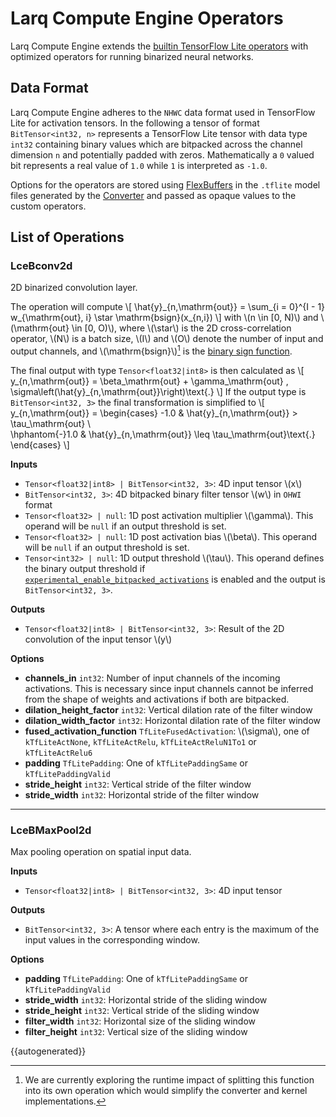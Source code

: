 # Larq Compute Engine Operators

Larq Compute Engine extends the [builtin TensorFlow Lite operators](https://www.tensorflow.org/lite/guide/ops_compatibility#tensorflow_lite_operations) with optimized operators for running binarized neural networks.

## Data Format

Larq Compute Engine adheres to the `NHWC` data format used in TensorFlow Lite for activation tensors. In the following a tensor of format `BitTensor<int32, n>` represents a TensorFlow Lite tensor with data type `int32` containing binary values which are bitpacked across the channel dimension `n` and potentially padded with zeros. Mathematically a `0` valued bit represents a real value of `1.0` while `1` is interpreted as `-1.0`.

Options for the operators are stored using [FlexBuffers](https://google.github.io/flatbuffers/flexbuffers.html) in the `.tflite` model files generated by the [Converter](/compute-engine/api/converter/) and passed as opaque values to the custom operators.

## List of Operations

### LceBconv2d

2D binarized convolution layer.

The operation will compute
\\[
\hat{y}\_{n,\mathrm{out}} = \sum_{i = 0}^{I - 1} w_{\mathrm{out}, i} \star \mathrm{bsign}(x_{n,i})
\\]
with \\(n \in [0, N)\\) and \\(\mathrm{out} \in [0, O)\\), where \\(\star\\) is the 2D cross-correlation operator, \\(N\\) is a batch size, \\(I\\) and \\(O\\) denote the number of input and output channels, and \\(\mathrm{bsign}\\)[^1] is the [binary sign function](/larq/api/math/#sign-function).

The final output with type `Tensor<float32|int8>` is then calculated as
\\[
y_{n,\mathrm{out}} = \beta_\mathrm{out} + \gamma_\mathrm{out} \, \sigma\left(\hat{y}\_{n,\mathrm{out}}\right)\text{.}
\\]
If the output type is `BitTensor<int32, 3>` the final transformation is simplified to
\\[
y_{n,\mathrm{out}} = \begin{cases}
  -1.0 & \hat{y}\_{n,\mathrm{out}} > \tau_\mathrm{out} \\\
  \hphantom{-}1.0 & \hat{y}\_{n,\mathrm{out}} \leq \tau_\mathrm{out}\text{.}
\end{cases}
\\]

**Inputs**

- `Tensor<float32|int8> | BitTensor<int32, 3>`: 4D input tensor \\(x\\)
- `BitTensor<int32, 3>`: 4D bitpacked binary filter tensor \\(w\\) in `OHWI` format
- `Tensor<float32> | null`: 1D post activation multiplier \\(\gamma\\). This operand will be `null` if an output threshold is set.
- `Tensor<float32> | null`: 1D post activation bias \\(\beta\\). This operand will be `null` if an output threshold is set.
- `Tensor<int32> | null`: 1D output threshold \\(\tau\\). This operand defines the binary output threshold if [`experimental_enable_bitpacked_activations`](/compute-engine/api/converter/#convert_keras_model) is enabled and the output is `BitTensor<int32, 3>`.

**Outputs**

- `Tensor<float32|int8> | BitTensor<int32, 3>`: Result of the 2D convolution of the input tensor \\(y\\)

**Options**

- **channels_in** `int32`: Number of input channels of the incoming activations. This is necessary since input channels cannot be inferred from the shape of weights and activations if both are bitpacked.
- **dilation_height_factor** `int32`: Vertical dilation rate of the filter window
- **dilation_width_factor** `int32`: Horizontal dilation rate of the filter window
- **fused_activation_function** `TfLiteFusedActivation`: \\(\sigma\\), one of `kTfLiteActNone`, `kTfLiteActRelu`, `kTfLiteActReluN1To1` or `kTfLiteActRelu6`
- **padding** `TfLitePadding`: One of `kTfLitePaddingSame` or `kTfLitePaddingValid`
- **stride_height** `int32`: Vertical stride of the filter window
- **stride_width** `int32`: Horizontal stride of the filter window

---

### LceBMaxPool2d

Max pooling operation on spatial input data.

**Inputs**

- `Tensor<float32|int8> | BitTensor<int32, 3>`: 4D input tensor

**Outputs**

- `BitTensor<int32, 3>`: A tensor where each entry is the maximum of the input values in the corresponding window.

**Options**

- **padding** `TfLitePadding`: One of `kTfLitePaddingSame` or `kTfLitePaddingValid`
- **stride_width** `int32`: Horizontal stride of the sliding window
- **stride_height** `int32`: Vertical stride of the sliding window
- **filter_width** `int32`: Horizontal size of the sliding window
- **filter_height** `int32`: Vertical size of the sliding window

{{autogenerated}}

[^1]: We are currently exploring the runtime impact of splitting this function into its own operation which would simplify the converter and kernel implementations.
